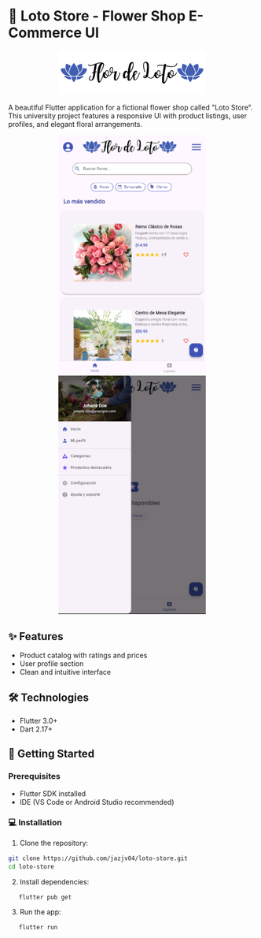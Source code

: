# 🌸 Loto Store - Flower Shop E-Commerce UI
<div align="center">
  <img src="\assets\flor_de_loto_logo.png" width="300" alt="Logo">
</div>

A beautiful Flutter application for a fictional flower shop called "Loto Store". This university project features a responsive UI with product listings, user profiles, and elegant floral arrangements.

<div align="center">
  <img src="assets/screenshots/1.png" width="300" alt="Product Listing">
  <img src="assets/screenshots/2.png" width="300" alt="User Profile">
</div>

## ✨ Features
- Product catalog with ratings and prices
- User profile section
- Clean and intuitive interface

## 🛠️ Technologies
- Flutter 3.0+
- Dart 2.17+

## 🚀 Getting Started

### Prerequisites
- Flutter SDK installed
- IDE (VS Code or Android Studio recommended)

### 💻 Installation
   1. Clone the repository:
   ```bash
   git clone https://github.com/jazjv04/loto-store.git
   cd loto-store
   ```
   
   2. Install dependencies:
 ```bash
    flutter pub get
 ```

   3. Run the app:
 ```bash
    flutter run
 ```



